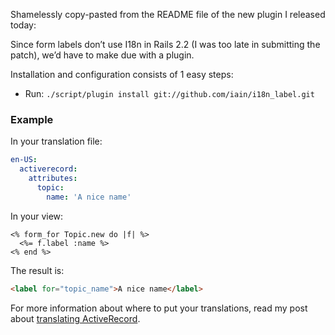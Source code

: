Shamelessly copy-pasted from the README file of the new plugin I released today:

Since form labels don’t use I18n in Rails 2.2 (I was too late in submitting the patch), we’d have to
make due with a plugin.

Installation and configuration consists of 1 easy steps:

* Run: `./script/plugin install git://github.com/iain/i18n_label.git`

### Example

In your translation file:

``` yaml
en-US:
  activerecord:
    attributes:
      topic:
        name: 'A nice name'
```

In your view:

``` erb
<% form_for Topic.new do |f| %>
  <%= f.label :name %>
<% end %>
```

The result is:

``` html
<label for="topic_name">A nice name</label>
```

For more information about where to put your translations, read my post about [translating
ActiveRecord](/translating-activerecord).
